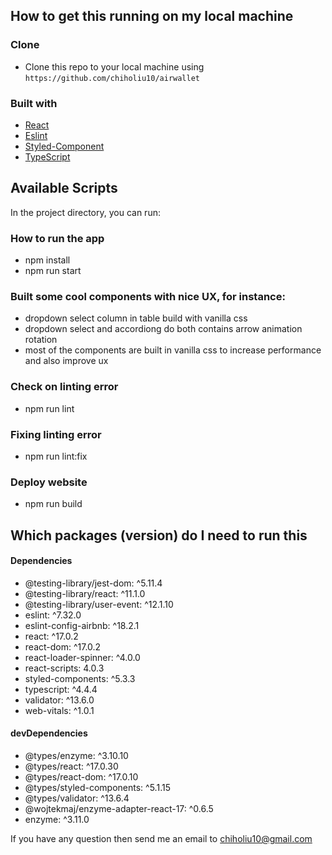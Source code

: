 ## How to get this running on my local machine

### Clone
- Clone this repo to your local machine using `https://github.com/chiholiu10/airwallet`

### Built with

- [React](https://reactjs.org/docs/getting-started.html) 
- [Eslint](https://eslint.org/) 
- [Styled-Component](https://styled-components.com) 
- [TypeScript](https://www.typescriptlang.org/)

## Available Scripts

In the project directory, you can run:

### How to run the app
* npm install 
* npm run start

### Built some cool components with nice UX, for instance:
* dropdown select column in table build with vanilla css
* dropdown select and accordiong do both contains arrow animation rotation
* most of the components are built in vanilla css to increase performance and also improve ux

### Check on linting error
* npm run lint

### Fixing linting error 
* npm run lint:fix 

### Deploy website
* npm run build

## Which packages (version) do I need to run this
#### Dependencies
- @testing-library/jest-dom: ^5.11.4
- @testing-library/react: ^11.1.0
- @testing-library/user-event: ^12.1.10
- eslint: ^7.32.0
- eslint-config-airbnb: ^18.2.1
- react: ^17.0.2
- react-dom: ^17.0.2
- react-loader-spinner: ^4.0.0
- react-scripts: 4.0.3
- styled-components: ^5.3.3
- typescript: ^4.4.4
- validator: ^13.6.0
- web-vitals: ^1.0.1

#### devDependencies
- @types/enzyme: ^3.10.10
- @types/react: ^17.0.30
- @types/react-dom: ^17.0.10
- @types/styled-components: ^5.1.15
- @types/validator: ^13.6.4
- @wojtekmaj/enzyme-adapter-react-17: ^0.6.5
- enzyme: ^3.11.0

If you have any question then send me an email to chiholiu10@gmail.com
